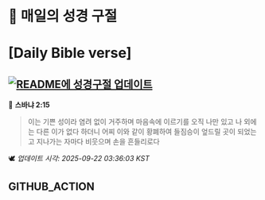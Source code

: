 # 🙏 매일의 성경 구절
# [Daily Bible verse]
## [![README에 성경구절 업데이트](https://github.com/DONGSUKA/first_test/actions/workflows/update-readme-bible.yml/badge.svg)](https://github.com/DONGSUKA/first_test/actions/workflows/update-readme-bible.yml)
<!-- START_BIBLE_VERSE -->
📖 **스바냐 2:15**
> 이는 기쁜 성이라 염려 없이 거주하며 마음속에 이르기를 오직 나만 있고 나 외에는 다른 이가 없다 하더니 어찌 이와 같이 황폐하여 들짐승이 엎드릴 곳이 되었는고 지나가는 자마다 비웃으며 손을 흔들리로다

🕊️ _업데이트 시각: 2025-09-22 03:36:03 KST_
  <!-- END_BIBLE_VERSE -->
## GITHUB_ACTION
